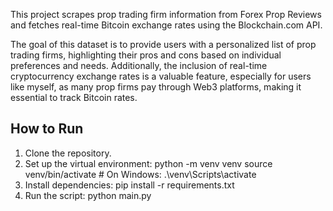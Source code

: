This project scrapes prop trading firm information from Forex Prop Reviews and fetches real-time Bitcoin exchange rates using the Blockchain.com API.

The goal of this dataset is to provide users with a personalized list of prop trading firms, highlighting their pros and cons based on individual preferences and needs. Additionally, the inclusion of real-time cryptocurrency exchange rates is a valuable feature, especially for users like myself, as many prop firms pay through Web3 platforms, making it essential to track Bitcoin rates.

## How to Run
1. Clone the repository.
2. Set up the virtual environment:
   python -m venv venv
   source venv/bin/activate  # On Windows: .\venv\Scripts\activate
3. Install dependencies:
pip install -r requirements.txt
4. Run the script:
python main.py

